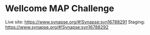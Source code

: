 # Wellcome MAP Challenge

Live site: https://www.synapse.org/#!Synapse:syn16788291
Staging: https://www.synapse.org/#!Synapse:syn16788292

